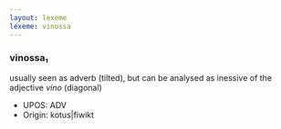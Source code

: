 ```yaml
---
layout: lexeme
lexeme: vinossa
---
```


###  vinossa₁

usually seen as adverb (tilted), but can be analysed as inessive of the adjective *vino* (diagonal)
* UPOS:  ADV
* Origin:  kotus|fiwikt

